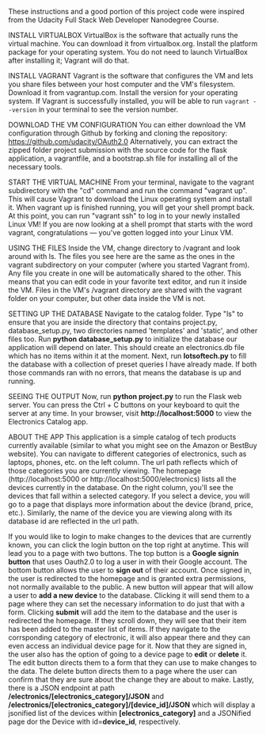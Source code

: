 These instructions and a good portion of this project code were inspired from the Udacity Full Stack Web Developer Nanodegree Course.

INSTALL VIRTUALBOX
VirtualBox is the software that actually runs the virtual machine. 
You can download it from virtualbox.org. 
Install the platform package for your operating system.
You do not need to launch VirtualBox after installing it; Vagrant will do that.

INSTALL VAGRANT
Vagrant is the software that configures the VM and lets you share files between your host computer and the VM's filesystem. 
Download it from vagrantup.com. 
Install the version for your operating system.
If Vagrant is successfully installed, you will be able to run `vagrant --version`   in your terminal to see the version number.

DOWNLOAD THE VM CONFIGURATION
You can either download the VM configuration through Github by forking and cloning the repository: https://github.com/udacity/OAuth2.0
Alternatively, you can extract the zipped folder project submission with the source code for the flask application, a vagrantfile, and a bootstrap.sh file for installing all of the necessary tools.

START THE VIRTUAL MACHINE
From your terminal, navigate to the vagrant subdirectory with the "cd" command and run the command "vagrant up". 
This will cause Vagrant to download the Linux operating system and install it.
When vagrant up is finished running, you will get your shell prompt back. 
At this point, you can run "vagrant ssh" to log in to your newly installed Linux VM!
If you are now looking at a shell prompt that starts with the word vagrant, congratulations — you've gotten logged into your Linux VM.

USING THE FILES
Inside the VM, change directory to /vagrant and look around with ls.
The files you see here are the same as the ones in the vagrant subdirectory on your computer (where you started Vagrant from). 
Any file you create in one will be automatically shared to the other. 
This means that you can edit code in your favorite text editor, and run it inside the VM.
Files in the VM's /vagrant directory are shared with the vagrant folder on your computer, but other data inside the VM is not.

SETTING UP THE DATABASE
Navigate to the catalog folder.
Type "ls" to ensure that you are inside the directory that contains project.py, database_setup.py, two directories named 'templates' and 'static', and other files too.
Run **python database_setup.py** to initialize the database our application will depend on later.
This should create an electronics.db file which has no items within it at the moment.
Next, run **lotsoftech.py** to fill the database with a collection of preset queries I have already made.
If both those commands ran with no errors, that means the database is up and running. 

SEEING THE OUTPUT
Now, run **python project.py** to run the Flask web server.
You can press the Ctrl + C buttons on your keyboard to quit the server at any time.
In your browser, visit **http://localhost:5000** to view the Electronics Catalog app.

ABOUT THE APP
This application is a simple catalog of tech products currently available (similar to what you might see on the Amazon or BestBuy website).
You can navigate to different categories of electronics, such as laptops, phones, etc. on the left column.
The url path reflects which of those categories you are currently viewing.
The homepage (http://localhost:5000 or http://localhost:5000/electronics) lists all the devices currently in the database.
On the right column, you'll see the devices that fall within a selected category.
If you select a device, you will go to a page that displays more information about the device (brand, price, etc.).
Similarly, the name of the device you are viewing along with its database id are reflected in the url path.

If you would like to login to make changes to the devices that are currently known, you can click the login button on the top right at anytime.
This will lead you to a page with two buttons.
The top button is a **Google signin button** that uses Oauth2.0 to log a user in with their Google account.
The bottom button allows the user to **sign out** of their account.
Once signed in, the user is redirected to the homepage and is granted extra permissions, not normally available to the public.
A new button will appear that will allow a user to **add a new device** to the database.
Clicking it will send them to a page where they can set the necessary information to do just that with a form.
Clicking **submit** will add the item to the database and the user is redirected the homepage.
If they scroll down, they will see that their item has been added to the master list of items.
If they navigate to the corrsponding category of electronic, it will also appear there and they can even access an individual device page for it.
Now that they are signed in, the user also has the option of going to a device page to **edit** or **delete** it.
The edit button directs them to a form that they can use to make changes to the data.
The delete button directs them to a page where the user can confirm that they are sure about the change they are about to make. 
Lastly, there is a JSON endpoint at path **/electronics/[electronics_category]/JSON** and **/electronics/[electronics_category]/[device_id]/JSON** which will display a jsonified list of the devices within **[electronics_category]** and a JSONified page dor the Device with id=**device_id**, respectively.
